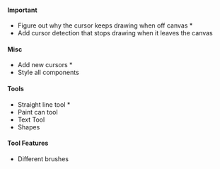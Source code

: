 #### Important
- Figure out why the cursor keeps drawing when off canvas *
- Add cursor detection that stops drawing when it leaves the canvas

#### Misc
- Add new cursors *
- Style all components

#### Tools
- Straight line tool *
- Paint can tool
- Text Tool
- Shapes

#### Tool Features
- Different brushes
